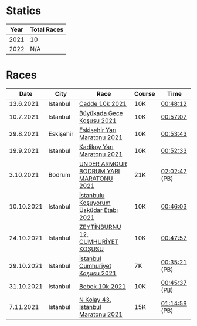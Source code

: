 # Statics

| Year         | Total Races     | 
|--------------|-----------|
| 2021 |  10 | 
| 2022 |  N/A | 



# Races

| Date         | City |  Race     | Course |Time |
|--------------|----|-----------|------------|-----------|
| 13.6.2021| Istanbul |  [Cadde 10k 2021](https://www.cadde10k.com)   | 10K | [00:48:12](https://results.sporthive.com/events/6809733337178650880/races/478364/bib/1705)      |
| 10.7.2021| Istanbul | [Büyükada Gece Koşusu 2021](https://buyukadakosusu.com)   | 10K | [00:57:07](https://merbespor.com/results/G-Live/g-live.html?f=../buyukada2021/Buyukada_Gece_Kosusu.clax)      |
| 29.8.2021| Eskişehir | [Eskişehir Yarı Maratonu 2021](https://www.eskisehiryarimaratonu.com)   | 10K | [00:53:43](https://www.racetecresults.com/myresults.aspx?CId=19782&RId=47&EId=1&AId=26310)      |
| 19.9.2021| Istanbul |[Kadikoy Yarı Maratonu 2021](https://www.kadikoyyarimaratonu.com)   | 10K |  [00:52:33](https://www.racetecresults.com/myresults.aspx?CId=19782&RId=49&EId=1&AId=30538)      |
| 3.10.2021 | Bodrum | [UNDER ARMOUR BODRUM YARI MARATONU 2021](https://www.bodrumyarimaratonu.com)   | 21K | [02:02:47](http://results.splittime.nl/results/ShowEvent.aspx?EventID=410)  (PB)    |
| 10.10.2021| Istanbul |[İstanbulu Koşuyorum Üsküdar Etabı 2021](https://www.istanbulukosuyorum.istanbul)   | 10K | [00:46:03](https://event.spor.istanbul/eventresults.aspx)      |
| 24.10.2021| Istanbul |[ZEYTİNBURNU 12. CUMHURİYET KOŞUSU](http://zeytinburnucumhuriyetkosusu.com)   | 10K | [00:47:57](http://racetiming.com.tr/wp-content/uploads/2021/10/zeytingenel.pdf)      |
| 29.10.2021 | Istanbul |[İstanbul Cumhuriyet Koşusu 2021](https://istanbulcumhuriyetkosusu.com.tr)   | 7K | [00:35:21](https://www.racetecresults.com/Search.aspx?CId=19782&RId=53&S=kumbasar) (PB)    |
| 31.10.2021| Istanbul |[Bebek 10k 2021](https://www.bebek10k.com)   | 10K | [00:45:37](http://results.splittime.nl/results/ShowEvent.aspx?EventID=426) (PB)   |
| 7.11.2021 |Istanbul | [N Kolay 43. İstanbul Maratonu 2021](https://maraton.istanbul)   | 15K | [01:14:59](https://event.spor.istanbul/eventresults.aspx) (PB)      |


